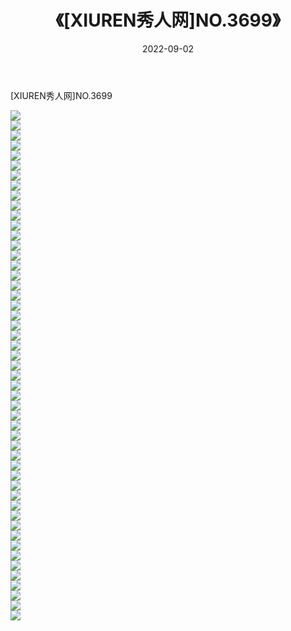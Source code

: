 ﻿---
layout: post
title:  《[XIUREN秀人网]NO.3699》
date:   2022-09-02
img: http://img.660000.xyz/Sharelink/秀人网/秀人网第04部分/[XIUREN秀人网]NO.3699/000.jpg
categories: [美女, 清纯, 唯美]
---

[XIUREN秀人网]NO.3699

 ![](http://img.660000.xyz/Sharelink/秀人网/秀人网第04部分/[XIUREN秀人网]NO.3699/001.jpg) <br>![](http://img.660000.xyz/Sharelink/秀人网/秀人网第04部分/[XIUREN秀人网]NO.3699/002.jpg) <br>![](http://img.660000.xyz/Sharelink/秀人网/秀人网第04部分/[XIUREN秀人网]NO.3699/003.jpg) <br>![](http://img.660000.xyz/Sharelink/秀人网/秀人网第04部分/[XIUREN秀人网]NO.3699/004.jpg) <br>![](http://img.660000.xyz/Sharelink/秀人网/秀人网第04部分/[XIUREN秀人网]NO.3699/005.jpg) <br>![](http://img.660000.xyz/Sharelink/秀人网/秀人网第04部分/[XIUREN秀人网]NO.3699/006.jpg) <br>![](http://img.660000.xyz/Sharelink/秀人网/秀人网第04部分/[XIUREN秀人网]NO.3699/007.jpg) <br>![](http://img.660000.xyz/Sharelink/秀人网/秀人网第04部分/[XIUREN秀人网]NO.3699/008.jpg) <br>![](http://img.660000.xyz/Sharelink/秀人网/秀人网第04部分/[XIUREN秀人网]NO.3699/009.jpg) <br>![](http://img.660000.xyz/Sharelink/秀人网/秀人网第04部分/[XIUREN秀人网]NO.3699/010.jpg) <br>![](http://img.660000.xyz/Sharelink/秀人网/秀人网第04部分/[XIUREN秀人网]NO.3699/011.jpg) <br>![](http://img.660000.xyz/Sharelink/秀人网/秀人网第04部分/[XIUREN秀人网]NO.3699/012.jpg) <br>![](http://img.660000.xyz/Sharelink/秀人网/秀人网第04部分/[XIUREN秀人网]NO.3699/013.jpg) <br>![](http://img.660000.xyz/Sharelink/秀人网/秀人网第04部分/[XIUREN秀人网]NO.3699/014.jpg) <br>![](http://img.660000.xyz/Sharelink/秀人网/秀人网第04部分/[XIUREN秀人网]NO.3699/015.jpg) <br>![](http://img.660000.xyz/Sharelink/秀人网/秀人网第04部分/[XIUREN秀人网]NO.3699/016.jpg) <br>![](http://img.660000.xyz/Sharelink/秀人网/秀人网第04部分/[XIUREN秀人网]NO.3699/017.jpg) <br>![](http://img.660000.xyz/Sharelink/秀人网/秀人网第04部分/[XIUREN秀人网]NO.3699/018.jpg) <br>![](http://img.660000.xyz/Sharelink/秀人网/秀人网第04部分/[XIUREN秀人网]NO.3699/019.jpg) <br>![](http://img.660000.xyz/Sharelink/秀人网/秀人网第04部分/[XIUREN秀人网]NO.3699/020.jpg) <br>![](http://img.660000.xyz/Sharelink/秀人网/秀人网第04部分/[XIUREN秀人网]NO.3699/021.jpg) <br>![](http://img.660000.xyz/Sharelink/秀人网/秀人网第04部分/[XIUREN秀人网]NO.3699/022.jpg) <br>![](http://img.660000.xyz/Sharelink/秀人网/秀人网第04部分/[XIUREN秀人网]NO.3699/023.jpg) <br>![](http://img.660000.xyz/Sharelink/秀人网/秀人网第04部分/[XIUREN秀人网]NO.3699/024.jpg) <br>![](http://img.660000.xyz/Sharelink/秀人网/秀人网第04部分/[XIUREN秀人网]NO.3699/025.jpg) <br>![](http://img.660000.xyz/Sharelink/秀人网/秀人网第04部分/[XIUREN秀人网]NO.3699/026.jpg) <br>![](http://img.660000.xyz/Sharelink/秀人网/秀人网第04部分/[XIUREN秀人网]NO.3699/027.jpg) <br>![](http://img.660000.xyz/Sharelink/秀人网/秀人网第04部分/[XIUREN秀人网]NO.3699/028.jpg) <br>![](http://img.660000.xyz/Sharelink/秀人网/秀人网第04部分/[XIUREN秀人网]NO.3699/029.jpg) <br>![](http://img.660000.xyz/Sharelink/秀人网/秀人网第04部分/[XIUREN秀人网]NO.3699/030.jpg) <br>![](http://img.660000.xyz/Sharelink/秀人网/秀人网第04部分/[XIUREN秀人网]NO.3699/031.jpg) <br>![](http://img.660000.xyz/Sharelink/秀人网/秀人网第04部分/[XIUREN秀人网]NO.3699/032.jpg) <br>![](http://img.660000.xyz/Sharelink/秀人网/秀人网第04部分/[XIUREN秀人网]NO.3699/033.jpg) <br>![](http://img.660000.xyz/Sharelink/秀人网/秀人网第04部分/[XIUREN秀人网]NO.3699/034.jpg) <br>![](http://img.660000.xyz/Sharelink/秀人网/秀人网第04部分/[XIUREN秀人网]NO.3699/035.jpg) <br>![](http://img.660000.xyz/Sharelink/秀人网/秀人网第04部分/[XIUREN秀人网]NO.3699/036.jpg) <br>![](http://img.660000.xyz/Sharelink/秀人网/秀人网第04部分/[XIUREN秀人网]NO.3699/037.jpg) <br>![](http://img.660000.xyz/Sharelink/秀人网/秀人网第04部分/[XIUREN秀人网]NO.3699/038.jpg) <br>![](http://img.660000.xyz/Sharelink/秀人网/秀人网第04部分/[XIUREN秀人网]NO.3699/039.jpg) <br>![](http://img.660000.xyz/Sharelink/秀人网/秀人网第04部分/[XIUREN秀人网]NO.3699/040.jpg) <br>![](http://img.660000.xyz/Sharelink/秀人网/秀人网第04部分/[XIUREN秀人网]NO.3699/041.jpg) <br>![](http://img.660000.xyz/Sharelink/秀人网/秀人网第04部分/[XIUREN秀人网]NO.3699/042.jpg) <br>![](http://img.660000.xyz/Sharelink/秀人网/秀人网第04部分/[XIUREN秀人网]NO.3699/043.jpg) <br>![](http://img.660000.xyz/Sharelink/秀人网/秀人网第04部分/[XIUREN秀人网]NO.3699/044.jpg) <br>![](http://img.660000.xyz/Sharelink/秀人网/秀人网第04部分/[XIUREN秀人网]NO.3699/045.jpg) <br>![](http://img.660000.xyz/Sharelink/秀人网/秀人网第04部分/[XIUREN秀人网]NO.3699/046.jpg) <br>![](http://img.660000.xyz/Sharelink/秀人网/秀人网第04部分/[XIUREN秀人网]NO.3699/047.jpg) <br>![](http://img.660000.xyz/Sharelink/秀人网/秀人网第04部分/[XIUREN秀人网]NO.3699/048.jpg) <br>![](http://img.660000.xyz/Sharelink/秀人网/秀人网第04部分/[XIUREN秀人网]NO.3699/049.jpg) <br>![](http://img.660000.xyz/Sharelink/秀人网/秀人网第04部分/[XIUREN秀人网]NO.3699/050.jpg) <br>![](http://img.660000.xyz/Sharelink/秀人网/秀人网第04部分/[XIUREN秀人网]NO.3699/051.jpg) <br>